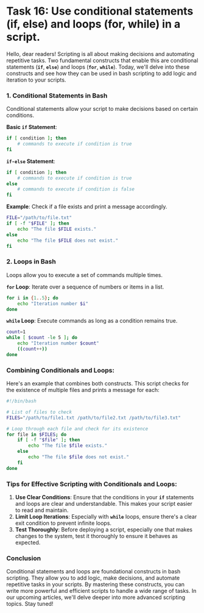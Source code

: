 # Task 16: Use conditional statements (if, else) and loops (for, while) in a script.

Hello, dear readers! Scripting is all about making decisions and automating repetitive tasks. Two fundamental constructs that enable this are conditional statements (**`if`**, **`else`**) and loops (**`for`**, **`while`**). Today, we'll delve into these constructs and see how they can be used in bash scripting to add logic and iteration to your scripts.

### **1. Conditional Statements in Bash**

Conditional statements allow your script to make decisions based on certain conditions.

**Basic `if` Statement**:

```bash
if [ condition ]; then
    # commands to execute if condition is true
fi
```

**`if-else` Statement**:

```bash
if [ condition ]; then
    # commands to execute if condition is true
else
    # commands to execute if condition is false
fi
```

**Example**:
Check if a file exists and print a message accordingly.

```bash
FILE="/path/to/file.txt"
if [ -f "$FILE" ]; then
    echo "The file $FILE exists."
else
    echo "The file $FILE does not exist."
fi
```

### **2. Loops in Bash**

Loops allow you to execute a set of commands multiple times.

**`for` Loop**:
Iterate over a sequence of numbers or items in a list.

```bash
for i in {1..5}; do
    echo "Iteration number $i"
done
```

**`while` Loop**:
Execute commands as long as a condition remains true.

```bash
count=1
while [ $count -le 5 ]; do
    echo "Iteration number $count"
    ((count++))
done
```

### **Combining Conditionals and Loops**:

Here's an example that combines both constructs. This script checks for the existence of multiple files and prints a message for each:

```bash
#!/bin/bash

# List of files to check
FILES="/path/to/file1.txt /path/to/file2.txt /path/to/file3.txt"

# Loop through each file and check for its existence
for file in $FILES; do
    if [ -f "$file" ]; then
        echo "The file $file exists."
    else
        echo "The file $file does not exist."
    fi
done
```

### **Tips for Effective Scripting with Conditionals and Loops**:

1. **Use Clear Conditions**: Ensure that the conditions in your **`if`** statements and loops are clear and understandable. This makes your script easier to read and maintain.
2. **Limit Loop Iterations**: Especially with **`while`** loops, ensure there's a clear exit condition to prevent infinite loops.
3. **Test Thoroughly**: Before deploying a script, especially one that makes changes to the system, test it thoroughly to ensure it behaves as expected.

### **Conclusion**

Conditional statements and loops are foundational constructs in bash scripting. They allow you to add logic, make decisions, and automate repetitive tasks in your scripts. By mastering these constructs, you can write more powerful and efficient scripts to handle a wide range of tasks. In our upcoming articles, we'll delve deeper into more advanced scripting topics. Stay tuned!